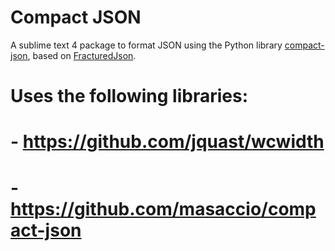 # Compact JSON

A sublime text 4 package to format JSON using the Python library [compact-json](https://github.com/masaccio/compact-json), based on [FracturedJson](https://j-brooke.github.io/FracturedJson/).

# Uses the following libraries:
# - https://github.com/jquast/wcwidth
# - https://github.com/masaccio/compact-json
